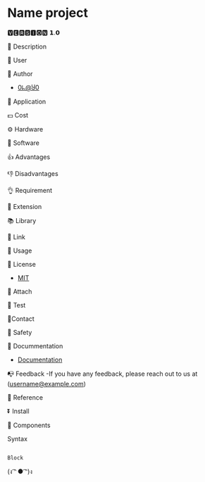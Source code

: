 
# Name project

🆅🅴🆁🆂🅸🅾🅽 𝟭.𝟬

🔎 Description

👤 User 

🤖 Author 
- [0ᖺ@Ⴘ0](https://github.com/ThaiThanhDuy)  

🎏 Application

💵 Cost

⚙️ Hardware 

💾 Software

👍 Advantages

👎 Disadvantages

👌 Requirement

🔭 Extension

📚 Library

🔗 Link

🛃 Usage
 
🧾 License
- [MIT](./LICENSE)
  
📎 Attach

🥼 Test

📡Contact

🥽 Safety

📝 Docummentation
- [Documentation ](./Doc)
  
📭 Feedback
-If you have any feedback, please reach out to us at (username@example.com)

📰 Reference

⏬ Install

🧩 Components

Syntax

```Language code

```

`Block`


(ง ͡ᵔ ● ͡ᵔ)ง

